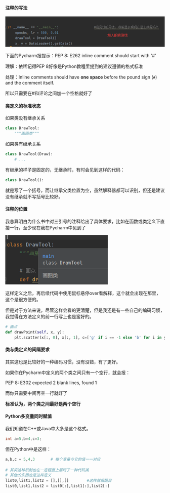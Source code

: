 #### 注释的写法

![image-20210717073303059](https://raw.githubusercontent.com/Rainiwalk/Rain_image/main/2021/20210717073310.png)

下面的Pycharm报提示：PEP 8: E262 inline comment should start with '#'



理解：依稀记得PEP 8好像是Python教程里提到的建议遵循的格式标准

处理：Inline comments should have **one space** before the pound sign (`#`) and the comment itself.

所以只需要在#和评论之间加一个空格就好了



#### 类定义的标准状态

如果类没有继承关系

```python
class DrawTool:		
    """画图类"""
```

如果类有继承关系

```python
class DrawTool(Draw):
    # ...
```



有继承的样子是固定的，无继承时，有时会见到这样的代码：

```python
class DrawTool():
```

就是写了一个括号，而让继承父类位置为空，虽然解释器都可以识别，但还是建议没有继承就不写括号比较好。



#### 注释的位置

我总算明白为什么书中对三引号的注释给出了具体要求，比如在函数或类定义下直接一行，至少现在我在Pycharm中见到了

![image-20210717081152980](https://raw.githubusercontent.com/Rainiwalk/Rain_image/main/2021/20210717081153.png)

这样定义之后，再后续代码中使用鼠标悬停over看解释，这个就会出现在那里，这个是很方便的。

但是对于方法来说，尽管这样会看的更清楚，但是我还是有一些自己的编码习惯，我觉得在方法定义的前一行写上也是蛮好的。

```python
# 画点
def drawPoint(self, x, y):
    plt.scatter(x[:, 0], x[:, 1], c=['g' if i == -1 else 'b' for i in y])
```



#### 类与类定义的间隔要求

其实这也是比较好的一种编码习惯，没有没错，有了更好。

如果你在Pycharm中定义的两个类之间只有一个空行，就会报：

PEP 8: E302 expected 2 blank lines, found 1

而你只需要中间再空一行就好了

**标准认为，两个类之间最好是两个空行**



#### Python多变量同时赋值



我们知道在C++或Java中大多是这个格式。

```C++
int a=5,b=4,c=3;
```

但在Python中是这样：

```python
a,b,c = 5,4,3		# 每个变量与它的值一一对应

# 其实这种机制也在一定程度上展现了一种代码美
# 其他的东西也是这样定义
list0,list1,list2 = [],[],[]		#这样就很醒目
list0,list1,list2 = list0[:],list1[:],list2[:]

```

